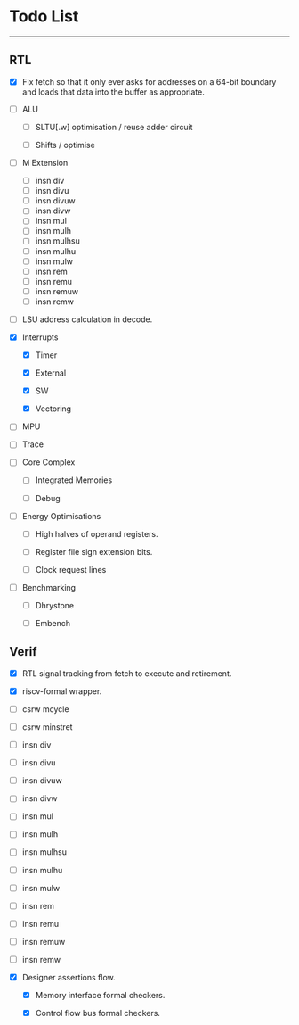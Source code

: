 
# Todo List

---

## RTL

- [x] Fix fetch so that it only ever asks for addresses on a 64-bit boundary
      and loads that data into the buffer as appropriate.

- [ ] ALU

  - [ ] SLTU[.w] optimisation / reuse adder circuit

  - [ ] Shifts / optimise

- [ ] M Extension

    - [ ] insn div
    - [ ] insn divu
    - [ ] insn divuw
    - [ ] insn divw
    - [ ] insn mul
    - [ ] insn mulh
    - [ ] insn mulhsu
    - [ ] insn mulhu
    - [ ] insn mulw
    - [ ] insn rem
    - [ ] insn remu
    - [ ] insn remuw
    - [ ] insn remw

- [ ] LSU address calculation in decode.

- [x] Interrupts

  - [x] Timer

  - [x] External

  - [x] SW

  - [x] Vectoring

- [ ] MPU

- [ ] Trace

- [ ] Core Complex

  - [ ] Integrated Memories

  - [ ] Debug

- [ ] Energy Optimisations

  - [ ] High halves of operand registers.

  - [ ] Register file sign extension bits.

  - [ ] Clock request lines

- [ ] Benchmarking

  - [ ] Dhrystone

  - [ ] Embench


## Verif

- [x] RTL signal tracking from fetch to execute and retirement.

- [x] riscv-formal wrapper.

- [ ] csrw mcycle
- [ ] csrw minstret
- [ ] insn div
- [ ] insn divu
- [ ] insn divuw
- [ ] insn divw
- [ ] insn mul
- [ ] insn mulh
- [ ] insn mulhsu
- [ ] insn mulhu
- [ ] insn mulw
- [ ] insn rem
- [ ] insn remu
- [ ] insn remuw
- [ ] insn remw

- [x] Designer assertions flow.

  - [x] Memory interface formal checkers.

  - [x] Control flow bus formal checkers.

